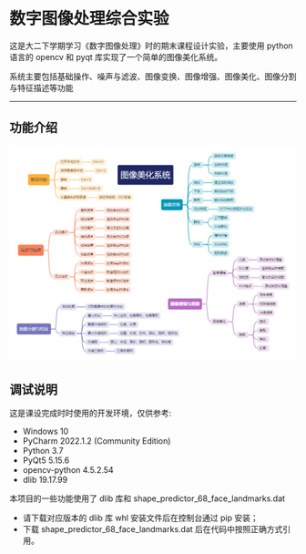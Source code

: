 # 数字图像处理综合实验

这是大二下学期学习《数字图像处理》时的期末课程设计实验，主要使用 python 语言的 opencv 和 pyqt 库实现了一个简单的图像美化系统。

系统主要包括基础操作、噪声与滤波、图像变换、图像增强、图像美化、图像分割与特征描述等功能

---

## 功能介绍

![功能](./pic/function.png "主要功能")

## 调试说明

这是课设完成时时使用的开发环境，仅供参考:

* Windows 10
* PyCharm 2022.1.2 (Community Edition)
* Python 3.7
* PyQt5 5.15.6
* opencv-python 4.5.2.54
* dlib 19.17.99

本项目的一些功能使用了 dlib 库和 shape_predictor_68_face_landmarks.dat 

* 请下载对应版本的 dlib 库 whl 安装文件后在控制台通过 pip 安装；
* 下载 shape_predictor_68_face_landmarks.dat 后在代码中按照正确方式引用。